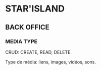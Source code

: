 # STAR'ISLAND

## BACK OFFICE
 
### MEDIA TYPE

CRUD: CREATE, READ, DELETE.

Type de média: liens, images, vidéos, sons.